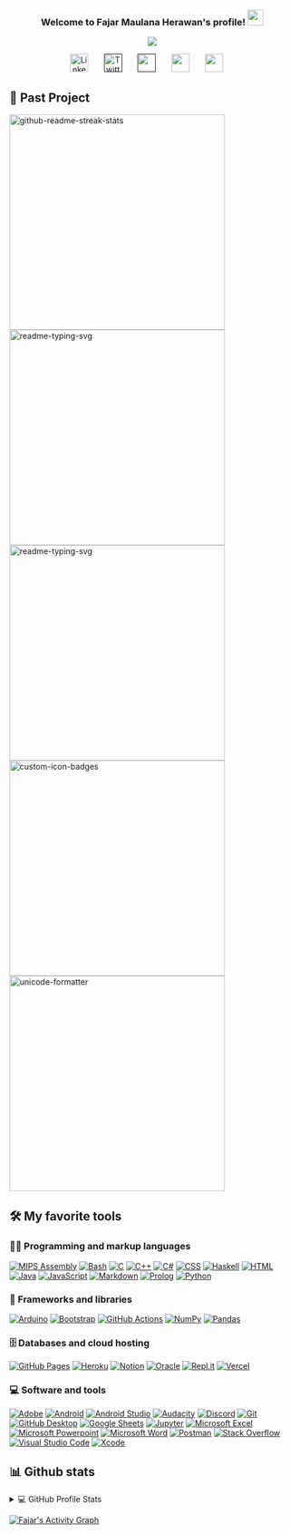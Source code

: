 <h3 align="center">
  Welcome to Fajar Maulana Herawan's profile!
  <img src="https://media.giphy.com/media/hvRJCLFzcasrR4ia7z/giphy.gif" width="28">
</h3>

<!-- Typing SVG by DenverCoder1 - https://github.com/DenverCoder1/readme-typing-svg -->
<p align="center">
  <a href="https://github.com/DenverCoder1/readme-typing-svg"><img src="https://readme-typing-svg.demolab.com/?lines=Computer%20Science%20Student%20at%20ITB;Experienced%20in%20Web%20Development%20and%20Research%20Project;3%2B%20years%20of%20coding%20experience;Stay%20Hungry%20Stay%20Foolish&font=Fira%20Code&center=true&width=610&height=45&color=#6BC71D&vCenter=true&size=22&pause=3000"></a>
</p>

<!-- Social icons section -->
<p align="center">
  <a href="https://id.linkedin.com/in/fajar-herawan-3a2a77181"><img width="32px" alt="Linkedin" title="Youtube" src="https://www.iconsdb.com/icons/preview/icon-sets/grey-wall/linkedin-3-xxl.png"/></a>
  &#8287;&#8287;&#8287;&#8287;&#8287;
  <a href=""><img width="32px" alt="Twitter" title="Twitter" src="https://www.iconsdb.com/icons/preview/icon-sets/grey-wall/twitter-xxl.png"/></a>
  &#8287;&#8287;&#8287;&#8287;&#8287;
  <a href="" alt="Discord"><img width="32px" src="https://www.iconsdb.com/icons/preview/icon-sets/grey-wall/discord-2-xxl.png"/></a>
  &#8287;&#8287;&#8287;&#8287;&#8287;
  <a href="https://www.instagram.com/fajar_mhrwn/" alt="Instagram"><img width="32px" src="https://www.iconsdb.com/icons/preview/icon-sets/grey-wall/instagram-xxl.png"/></a>
  &#8287;&#8287;&#8287;&#8287;&#8287;
  <a href="mailto:fajarherawan2@gmail.com" alt="Mail"><img width="32px" src="https://www.iconsdb.com/icons/preview/icon-sets/grey-wall/mail-2-xxl.png"/></a>&#8287;&#8287;&#8287;&#8287;&#8287;
</p>

## 📁 Past Project
<!-- Repo info cards - https://github.com/anuraghazra/github-readme-stats -->
<!-- Small repo cards (fork) - https://github.com/DenverCoder1/github-readme-stats -->
<p align="left">
  <a href="https://github.com/fajarmhrwn/Algeo01-21080"><img width="380" src="https://github-readme-stats-gamma-eosin.vercel.app/api/pin/?username=fajarmhrwn&repo=Algeo01-21080&theme=transparent&hide_border=true&icon_color=F8D866&show_icons=false" alt="github-readme-streak-stats"></a>
  <a href="https://github.com/fajarmhrwn/Tubes-Daspro-2022"><img width="380" src="https://github-readme-stats-gamma-eosin.vercel.app/api/pin/?username=fajarmhrwn&repo=Tubes-Daspro-2022&theme=transparent&hide_border=true&icon_color=F8D866&show_icons=false" alt="readme-typing-svg"></a>
  <a href="https://github.com/fajarmhrwn/TugasMagang1"><img width="380" src="https://github-readme-stats-gamma-eosin.vercel.app/api/pin/?username=fajarmhrwn&repo=TugasMagang1&theme=transparent&hide_border=true&icon_color=F8D866&show_icons=false" alt="readme-typing-svg"></a>
  <a href="https://github.com/fajarmhrwn/TugasMagang2"><img width="380" src="https://github-readme-stats-gamma-eosin.vercel.app/api/pin?username=fajarmhrwn&repo=TugasMagang2&theme=transparent&hide_border=true&icon_color=F8D866&show_icons=false" alt="custom-icon-badges"></a>
  <a href="https://github.com/fajarmhrwn/TubesProgramming_16521104_16521266"><img width="380" src="https://github-readme-stats-gamma-eosin.vercel.app/api/pin/?username=fajarmhrwn&repo=TubesProgramming_16521104_16521266&theme=transparent&hide_border=true&icon_color=F8D866&show_icons=false" alt="unicode-formatter"></a>
</p>

## 🛠️ My favorite tools

### 👨‍💻 Programming and markup languages

<p>
    <a href="https://github.com/search?q=user%3Afajarmhrwn+language%3Aassembly"><img alt="MIPS Assembly" src="https://custom-icon-badges.demolab.com/badge/Assembly-525252.svg?logo=asm-hex&logoColor=white"></a>
    <a href="https://github.com/search?q=user%3Afajarmhrwn+language%3Abash"><img alt="Bash" src="https://img.shields.io/badge/Bash-121011.svg?logo=gnu-bash&logoColor=white"></a>
    <a href="https://github.com/search?q=user%3Afajarmhrwn+language%3Ac"><img alt="C" src="https://custom-icon-badges.demolab.com/badge/C-03599C.svg?logo=c-in-hexagon&logoColor=white"></a>
    <a href="https://github.com/search?q=user%3Afajarmhrwn+language%3Acpp"><img alt="C++" src="https://custom-icon-badges.demolab.com/badge/C++-9C033A.svg?logo=cpp2&logoColor=white"></a>
    <a href="https://github.com/search?q=user%3Afajarmhrwn+language%3Acsharp"><img alt="C#" src="https://custom-icon-badges.demolab.com/badge/C%23-68217A.svg?logo=cs2&logoColor=white"></a>
    <a href="https://github.com/search?q=user%3Afajarmhrwn+language%3Acss"><img alt="CSS" src="https://img.shields.io/badge/CSS-1572B6.svg?logo=css3&logoColor=white"></a>
    <a href="https://github.com/search?q=user%3Afajarmhrwn+language%3Ahaskell"><img alt="Haskell" src="https://img.shields.io/badge/Haskell-5e5086?logo=haskell&logoColor=white"></a>
    <a href="https://github.com/search?q=user%3Afajarmhrwn+language%3Ahtml"><img alt="HTML" src="https://img.shields.io/badge/HTML-E34F26.svg?logo=html5&logoColor=white"></a>
    <a href="https://github.com/search?q=user%3Afajarmhrwn+language%3Ajava"><img alt="Java" src="https://custom-icon-badges.demolab.com/badge/Java-007396.svg?logo=java&logoColor=white"></a>
    <a href="https://github.com/search?q=user%3Afajarmhrwn+language%3Ajavascript"><img alt="JavaScript" src="https://img.shields.io/badge/JavaScript-F7DF1E.svg?logo=javascript&logoColor=black"></a>
    <a href="https://github.com/search?q=user%3Afajarmhrwn+language%3Amarkdown"><img alt="Markdown" src="https://img.shields.io/badge/Markdown-000000.svg?logo=markdown&logoColor=white"></a>
    <a href="https://github.com/search?q=user%3Afajarmhrwn+language%3Aprolog"><img alt="Prolog" src="https://custom-icon-badges.demolab.com/badge/Prolog-E61B23.svg?logo=swi-prolog&logoColor=white"></a>
    <a href="https://github.com/search?q=user%3Afajarmhrwn+language%3Apython"><img alt="Python" src="https://img.shields.io/badge/Python-14354C.svg?logo=python&logoColor=white"></a>
    
</p>

### 🧰 Frameworks and libraries

<p>
    <a href="#"><img alt="Arduino" src="https://img.shields.io/badge/-Arduino-00979D?logo=Arduino&logoColor=white"></a>
    <a href="#"><img alt="Bootstrap" src="https://img.shields.io/badge/Bootstrap-7952B3.svg?logo=bootstrap&logoColor=white"></a>
    <a href="#"><img alt="GitHub Actions" src="https://img.shields.io/badge/GitHub%20Actions-2671E5.svg?logo=github%20actions&logoColor=white"></a>
    <a href="#"><img alt="NumPy" src="https://img.shields.io/badge/Numpy-013243.svg?logo=numpy&logoColor=white"></a>
    <a href="#"><img alt="Pandas" src="https://img.shields.io/badge/Pandas-150458.svg?logo=pandas&logoColor=white"></a>
</p>

### 🗄️ Databases and cloud hosting

<p>
    <a href="#"><img alt="GitHub Pages" src="https://img.shields.io/badge/GitHub%20Pages-327FC7.svg?logo=github&logoColor=white"></a>
    <a href="#"><img alt="Heroku" src="https://img.shields.io/badge/Heroku-430098.svg?logo=heroku&logoColor=white"></a>
    <a href="#"><img alt="Notion" src="https://img.shields.io/badge/Notion-010101.svg?logo=notion&logoColor=white"></a>
    <a href="#"><img alt="Oracle" src ="https://img.shields.io/badge/Oracle-F00000.svg?logo=oracle&logoColor=white"></a>
    <a href="#"><img alt="Repl.it" src="https://img.shields.io/badge/Repl.it-0D101E.svg?logo=Replit&logoColor=white"></a>
    <a href="#"><img alt="Vercel" src="https://img.shields.io/badge/Vercel-000000.svg?logo=vercel&logoColor=white"></a>
</p>

### 💻 Software and tools

<p>
    <a href="#"><img alt="Adobe" src="https://img.shields.io/badge/Adobe-FF0000.svg?logo=adobe&logoColor=white"></a>
    <a href="#"><img alt="Android" src="https://img.shields.io/badge/Android-3DDC84?logo=android&logoColor=white"></a>
    <a href="#"><img alt="Android Studio" src="https://img.shields.io/badge/Android%20Studio-008678.svg?logo=android-studio&logoColor=white"></a>
    <a href="#"><img alt="Audacity" src="https://img.shields.io/badge/-Audacity-0000CC?logo=audacity&logoColor=white"></a>
    <a href="#"><img alt="Discord" src="https://img.shields.io/badge/-Discord-5865F2.svg?logo=discord&logoColor=white"></a>
    <a href="#"><img alt="Git" src="https://img.shields.io/badge/Git-F05033.svg?logo=git&logoColor=white"></a>
    <a href="#"><img alt="GitHub Desktop" src="https://img.shields.io/badge/GitHub%20Desktop-8034A9.svg?logo=github&logoColor=white"></a>
    <a href="#"><img alt="Google Sheets" src="https://img.shields.io/badge/Sheets-34A853.svg?logo=google%20sheets&logoColor=white"></a>
    <a href="#"><img alt="Jupyter" src="https://img.shields.io/badge/Jupyter-F37626.svg?logo=Jupyter&logoColor=white"></a>
    <a href="#"><img alt="Microsoft Excel" src="https://img.shields.io/badge/Microsoft_Excel-217346?\logo=microsoft-excel&logoColor=white"></a>
    <a href="#"><img alt="Microsoft Powerpoint" src="https://img.shields.io/badge/Microsoft_PowerPoint-B7472A?logo=microsoft-powerpoint&logoColor=white"></a>
    <a href="#"><img alt="Microsoft Word" src="https://img.shields.io/badge/Microsoft_Word-2B579A?logo=microsoft-word&logoColor=white"></a>
    <a href="#"><img alt="Postman" src="https://img.shields.io/badge/Postman-FF6C37?logo=postman&logoColor=white"></a>
    <a href="#"><img alt="Stack Overflow" src="https://img.shields.io/badge/-Stack%20Overflow-FE7A16?logo=stack-overflow&logoColor=white"></a>
    <a href="#"><img alt="Visual Studio Code" src="https://img.shields.io/badge/Visual%20Studio%20Code-0078d7.svg?logo=visual-studio-code&logoColor=white"></a>
    <a href="#"><img alt="Xcode" src="https://img.shields.io/badge/Xcode-007ACC?logo=Xcode&logoColor=white"></a>

</p>

## 📊 Github stats
<details> 
  <summary>💻 GitHub Profile Stats</summary>
  <br/>
    <a href="https://github.com/anuraghazra/github-readme-stats"><img alt="Fajar's Github Stats" src="https://github-readme-stats-gamma-eosin.vercel.app/api/?username=fajarmhrwn&show_icons=true&include_all_commits=false&count_private=true&theme=transparent&hide_border=true&icon_color=F8D866" height="192px"/></a>
  <br/>
  <a href="https://github.com/anuraghazra/github-readme-stats"><img alt="Fajar's Top Languages" src="https://github-readme-stats-gamma-eosin.vercel.app/api/top-langs/?username=fajarmhrwn&langs_count=8&include_all_commits=true&layout=compact&count_private=true&theme=transparent&hide_border=true&icon_color=F8D866&hide=Jupyter%20Notebook" height="120px"/></a>
  <br/>
  <b>Note:</b> Top languages is only a metric of the languages my public code consists of and doesn't reflect experience or skill level.
</details>

<a href="https://github.com/ashutosh00710/github-readme-activity-graph"><img alt="Fajar's Activity Graph" src="https://readmeprofile.herokuapp.com/graph?username=fajarmhrwn&theme=github&hide_border=true" /></a>
